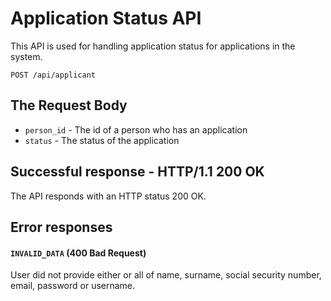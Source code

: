 # Application Status API

This API is used for handling application status for applications in the system.

`POST /api/applicant`

## The Request Body

- `person_id` - The id of a person who has an application
- `status` - The status of the application

## Successful response - HTTP/1.1 200 OK

The API responds with an HTTP status 200 OK.

## Error responses

#### `INVALID_DATA` (400 Bad Request)

User did not provide either or all of name, surname, social security number, email, password or username.
